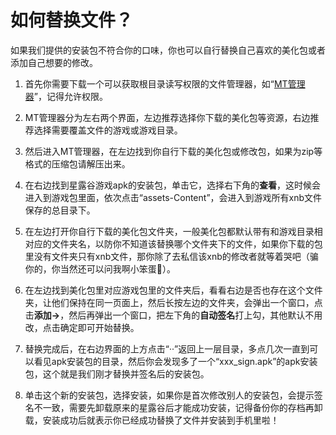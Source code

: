 # 如何替换文件？

如果我们提供的安装包不符合你的口味，你也可以自行替换自己喜欢的美化包或者添加自己想要的修改。

1. 首先你需要下载一个可以获取根目录读写权限的文件管理器，如“[MT管理器](https://drive.sysy.su/d/%E8%BD%AF%E4%BB%B6/Android/MT%E7%AE%A1%E7%90%86%E5%99%A8.apk?sign=NOOXz2HNLWd5EzL3_ugg6-yI0v7jCQMVP5_fP7u3ZQI=:0)”，记得允许权限。

2. MT管理器分为左右两个界面，左边推荐选择你下载的美化包等资源，右边推荐选择需要覆盖文件的游戏或游戏目录。

3. 然后进入MT管理器，在左边找到你自行下载的美化包或修改包，如果为zip等格式的压缩包请解压出来。

4. 在右边找到星露谷游戏apk的安装包，单击它，选择右下角的**查看**，这时候会进入到游戏包里面，依次点击“assets-Content”，会进入到游戏所有xnb文件保存的总目录下。

5. 在左边打开你自行下载的美化包文件夹，一般美化包都默认带有和游戏目录相对应的文件夹名，以防你不知道该替换哪个文件夹下的文件，如果你下载的包里没有文件夹只有xnb文件，那你除了去私信该xnb的修改者就等着哭吧（骗你的，你当然还可以问我啊小笨蛋:sparkling_heart:）。

6. 在左边找到美化包里对应游戏包里的文件夹后，看看右边是否也存在这个文件夹，让他们保持在同一页面上，然后长按左边的文件夹，会弹出一个窗口，点击**添加->**，然后再弹出一个窗口，把左下角的**自动签名**打上勾，其他默认不用改，点击确定即可开始替换。

7. 替换完成后，在右边界面的上方点击“··”返回上一层目录，多点几次一直到可以看见apk安装包的目录，然后你会发现多了一个“xxx_sign.apk”的apk安装包，这个就是我们刚才替换并签名后的安装包。

8. 单击这个新的安装包，选择安装，如果你是首次修改别人的安装包，会提示签名不一致，需要先卸载原来的星露谷后才能成功安装，记得备份你的存档再卸载，安装成功后就表示你已经成功替换了文件并安装到手机里啦！